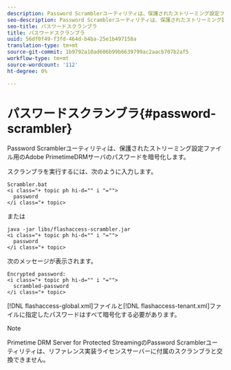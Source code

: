 ```yaml
---
description: Password Scramblerユーティリティは、保護されたストリーミング設定ファイル用のAdobe PrimetimeDRMサーバのパスワードを暗号化します。
seo-description: Password Scramblerユーティリティは、保護されたストリーミング設定ファイル用のAdobe PrimetimeDRMサーバのパスワードを暗号化します。
seo-title: パスワードスクランブラ
title: パスワードスクランブラ
uuid: 56df0f49-f3fd-464d-b4ba-25e1b497158a
translation-type: tm+mt
source-git-commit: 1b9792a10ad606b99b6639799ac2aacb707b2af5
workflow-type: tm+mt
source-wordcount: '112'
ht-degree: 0%

---
```



# パスワードスクランブラ{#password-scrambler}

Password Scramblerユーティリティは、保護されたストリーミング設定ファイル用のAdobe PrimetimeDRMサーバのパスワードを暗号化します。

スクランブラを実行するには、次のように入力します。

```
Scrambler.bat  
<i class="+ topic ph hi-d="" i "="">
  password 
</i class="+ topic>
```

または

```
java -jar libs/flashaccess-scrambler.jar  
<i class="+ topic ph hi-d="" i "="">
  password  
</i class="+ topic>
```

次のメッセージが表示されます。

```
Encrypted password:  
<i class="+ topic ph hi-d="" i "="">
  scrambled-password 
</i class="+ topic>
```

[!DNL flashaccess-global.xml]ファイルと[!DNL flashaccess-tenant.xml]ファイルに指定したパスワードはすべて暗号化する必要があります。

>[!NOTE]
>
>Primetime DRM Server for Protected StreamingのPassword Scramblerユーティリティは、リファレンス実装ライセンスサーバーに付属のスクランブラと交換できません。